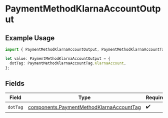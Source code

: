 # PaymentMethodKlarnaAccountOutput

## Example Usage

```typescript
import { PaymentMethodKlarnaAccountOutput, PaymentMethodKlarnaAccountTag } from "@boltpay/bolt-typescript-sdk/models/components";

let value: PaymentMethodKlarnaAccountOutput = {
  dotTag: PaymentMethodKlarnaAccountTag.KlarnaAccount,
};
```

## Fields

| Field                                                                                                | Type                                                                                                 | Required                                                                                             | Description                                                                                          | Example                                                                                              |
| ---------------------------------------------------------------------------------------------------- | ---------------------------------------------------------------------------------------------------- | ---------------------------------------------------------------------------------------------------- | ---------------------------------------------------------------------------------------------------- | ---------------------------------------------------------------------------------------------------- |
| `dotTag`                                                                                             | [components.PaymentMethodKlarnaAccountTag](../../models/components/paymentmethodklarnaaccounttag.md) | :heavy_check_mark:                                                                                   | N/A                                                                                                  | klarna_account                                                                                       |